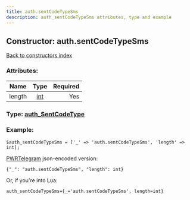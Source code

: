 ```yaml
---
title: auth.sentCodeTypeSms
description: auth_sentCodeTypeSms attributes, type and example
---
```

## Constructor: auth.sentCodeTypeSms  
[Back to constructors index](index.md)



### Attributes:

| Name     |    Type       | Required |
|----------|:-------------:|---------:|
|length|[int](../types/int.md) | Yes|



### Type: [auth\_SentCodeType](../types/auth_SentCodeType.md)


### Example:

```
$auth_sentCodeTypeSms = ['_' => 'auth.sentCodeTypeSms', 'length' => int];
```  

[PWRTelegram](https://pwrtelegram.xyz) json-encoded version:

```
{"_": "auth.sentCodeTypeSms", "length": int}
```


Or, if you're into Lua:  


```
auth_sentCodeTypeSms={_='auth.sentCodeTypeSms', length=int}

```


